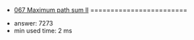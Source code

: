 + [067 Maximum path sum II](http://projecteuler.net/problem=67)
========================

- answer: 7273 
- min used time: 2 ms

